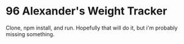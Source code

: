 # 96 Alexander's Weight Tracker

Clone, npm install, and run. Hopefully that will do it, but i'm probably missing something.

